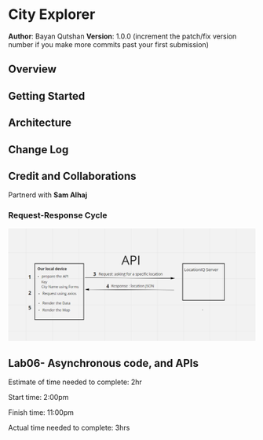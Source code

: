 # City Explorer 


**Author**: Bayan Qutshan
**Version**: 1.0.0 (increment the patch/fix version number if you make more commits past your first submission)

## Overview
<!-- Provide a high level overview of what this application is and why you are building it, beyond the fact that it's an assignment for this class. (i.e. What's your problem domain?) -->

## Getting Started
<!-- What are the steps that a user must take in order to build this app on their own machine and get it running? -->

## Architecture
<!-- Provide a detailed description of the application design. What technologies (languages, libraries, etc) you're using, and any other relevant design information. -->

## Change Log
<!-- Use this area to document the iterative changes made to your application as each feature is successfully implemented. Use time stamps. Here's an example:

01-01-2001 4:59pm - Application now has a fully-functional express server, with a GET route for the location resource. -->

## Credit and Collaborations
 Partnerd with **Sam Alhaj**

 ### Request-Response Cycle 
 ![/assets/img/cycle.png](./src/assets/img/cycle.png)


## Lab06- Asynchronous code, and APIs

Estimate of time needed to complete: 2hr

Start time: 2:00pm

Finish time: 11:00pm

Actual time needed to complete: 3hrs